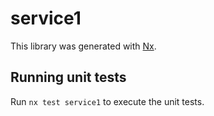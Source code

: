 # service1

This library was generated with [Nx](https://nx.dev).

## Running unit tests

Run `nx test service1` to execute the unit tests.
